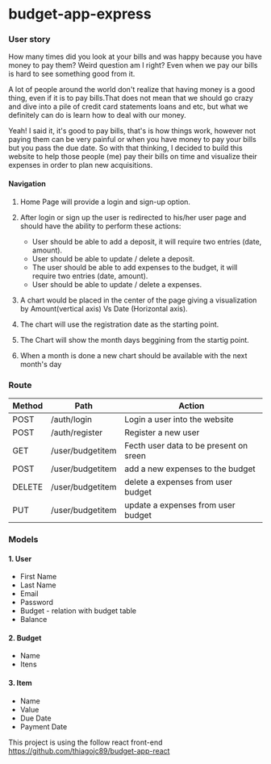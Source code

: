 # budget-app-express

### User story
How many times did you look at your bills and was happy because you have money to pay them? Weird question am I right? Even when we pay our bills 
is hard to see something good from it.

A lot of people around the world don't realize that having money is a good thing, even if it is to pay bills.That does not mean that we should go crazy and dive into a pile of credit card statements loans and etc, but what we definitely can do is learn how to deal with our money.

Yeah! I said it, it's good to pay bills, that's is how things work, however not paying them can be very painful or when you have money to pay your bills but you pass the due date. So with that thinking, I decided to build this website to help those people (me) pay their bills on time and visualize their expenses in order to plan new acquisitions.

#### Navigation
1. Home Page will provide a login and sign-up option.

2. After login or sign up the user is redirected to his/her user page and should have the ability to perform these actions:
   * User should be able to add a deposit, it will require two entries (date, amount).
   * User should be able to update / delete a deposit.
   * The user should be able to add expenses to the budget, it will require two entries (date, amount).
   * User should be able to update / delete a expenses.

3. A chart would be placed in the center of the page giving a visualization by Amount(vertical axis) Vs Date (Horizontal axis).

4. The chart will use the registration date as the starting point.
5. The Chart will show the month days beggining from the startig point.
6. When a month is done a new chart should be available with the next month's day



### Route

| Method | Path | Action|
|--------|------|-------|
| POST | /auth/login | Login a user into the website |
| POST | /auth/register | Register a new user |
| GET | /user/budgetitem | Fecth user data to be present on sreen |
| POST | /user/budgetitem | add a new expenses to the budget |
| DELETE | /user/budgetitem | delete a expenses from user budget |
| PUT | /user/budgetitem | update a expenses from user budget |




### Models

#### 1. User
  * First Name
  * Last Name
  * Email
  * Password
  * Budget - relation with budget table
  * Balance

#### 2. Budget
  * Name
  * Itens

#### 3. Item
  * Name
  * Value
  * Due Date
  * Payment Date
  
  
  
  This project is using the follow react front-end
  https://github.com/thiagojc89/budget-app-react
